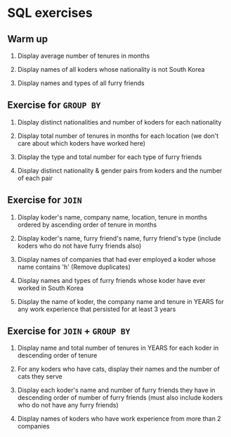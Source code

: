 # SQL exercises

## Warm up

1. Display average number of tenures in months

2. Display names of all koders whose nationality is not South Korea

3. Display names and types of all furry friends



## Exercise for `GROUP BY`

1. Display distinct nationalities and number of koders for each nationality

2. Display total number of tenures in months for each location (we don't care about which koders have worked here)

3. Display the type and total number for each type of furry friends

4. Display distinct nationality & gender pairs from koders and the number of each pair


## Exercise for `JOIN`

1. Display koder's name, company name, location, tenure in months ordered by ascending order of tenure in months

2. Display koder's name, furry friend's name, furry friend's type (include koders who do not have furry friends also)

3. Display names of companies that had ever employed a koder whose name contains 'h' (Remove duplicates)

4. Display names and types of furry friends whose koder have ever worked in South Korea

5. Display the name of koder, the company name and tenure in YEARS for any work experience that persisted for at least 3 years


## Exercise for `JOIN` + `GROUP BY`

1.  Display name and total number of tenures in YEARS for each koder in descending order of tenure

2. For any koders who have cats, display their names and the number of cats they serve

3. Display each koder's name and number of furry friends they have in descending order of number of furry friends (must also include koders who do not have any furry friends)

4. Display names of koders who have work experience from more than 2 companies
